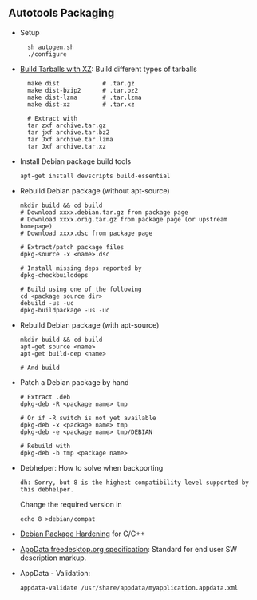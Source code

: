 ## Autotools Packaging

- Setup

        sh autogen.sh
        ./configure

- [Build Tarballs with
    XZ](http://lzone.de/Save+tarball+space+with+make+dist-xz): Build
    different types of tarballs

        make dist            # .tar.gz
        make dist-bzip2      # .tar.bz2
        make dist-lzma       # .tar.lzma
        make dist-xz         # .tar.xz

        # Extract with
        tar zxf archive.tar.gz
        tar jxf archive.tar.bz2
        tar Jxf archive.tar.lzma
        tar Jxf archive.tar.xz

-   Install Debian package build tools

        apt-get install devscripts build-essential

-   Rebuild Debian package (without apt-source)

        mkdir build && cd build
        # Download xxxx.debian.tar.gz from package page
        # Download xxxx.orig.tar.gz from package page (or upstream homepage)
        # Download xxxx.dsc from package page

        # Extract/patch package files
        dpkg-source -x <name>.dsc

        # Install missing deps reported by
        dpkg-checkbuilddeps

        # Build using one of the following
        cd <package source dir>
        debuild -us -uc
        dpkg-buildpackage -us -uc

-   Rebuild Debian package (with apt-source)

        mkdir build && cd build
        apt-get source <name>
        apt-get build-dep <name>

        # And build

-   Patch a Debian package by hand

        # Extract .deb
        dpkg-deb -R <package name> tmp

        # Or if -R switch is not yet available
        dpkg-deb -x <package name> tmp
        dpkg-deb -e <package name> tmp/DEBIAN

        # Rebuild with
        dpkg-deb -b tmp <package name>

-   Debhelper: How to solve when backporting

        dh: Sorry, but 8 is the highest compatibility level supported by this debhelper.

    Change the required version in

        echo 8 >debian/compat

-   [Debian Package
    Hardening](https://wiki.debian.org/HardeningWalkthrough) for C/C++
-   [AppData freedesktop.org
    specification](http://www.freedesktop.org/software/appstream/docs/sect-AppStream-Metadata-AppData.html):
    Standard for end user SW description markup.
-   AppData - Validation:

        appdata-validate /usr/share/appdata/myapplication.appdata.xml



